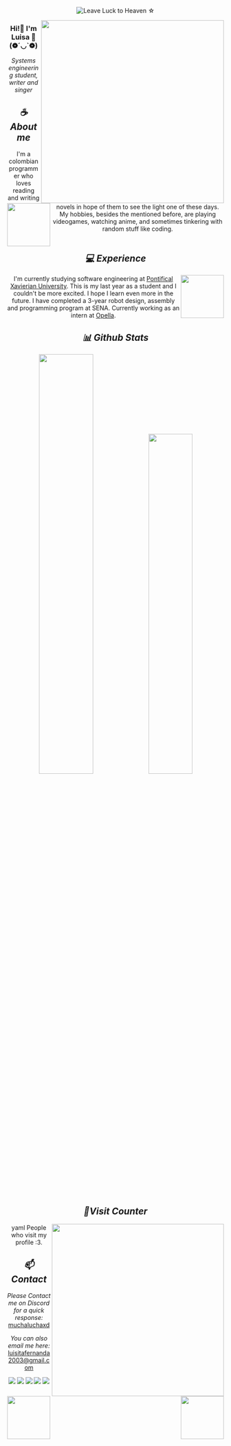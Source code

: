 <div align="center">
  <div align="center">
</div>

![Leave Luck to Heaven ☆](https://github.com/Luquinra/Luquinra/assets/82912597/9f57179d-8dd6-4703-a7bb-8ebd07efccd8)

<a href="https://discord.com/users/738418904870813878"><img align="right" width="425" src="https://lanyard.kyrie25.me/api/738418904870813878?imgStyle=square&gradient=e9d6d5-e9d6d5-f3b1b4-ffffff&bg=0d1117"></a>



### Hi!👋 I'm Luisa 🌼 (❁´◡`❁) 

*Systems engineering student, writer and singer*

## *☕ About me*

<a href="https://github.com/Luquinra"><img align="left" width="100" src="https://images-wixmp-ed30a86b8c4ca887773594c2.wixmp.com/f/834c834a-3c6a-4226-94d1-87a52c28be28/dfndxib-e3245c0c-e64c-441b-b03d-9c8aaf6ff0cd.png?token=eyJ0eXAiOiJKV1QiLCJhbGciOiJIUzI1NiJ9.eyJzdWIiOiJ1cm46YXBwOjdlMGQxODg5ODIyNjQzNzNhNWYwZDQxNWVhMGQyNmUwIiwiaXNzIjoidXJuOmFwcDo3ZTBkMTg4OTgyMjY0MzczYTVmMGQ0MTVlYTBkMjZlMCIsIm9iaiI6W1t7InBhdGgiOiJcL2ZcLzgzNGM4MzRhLTNjNmEtNDIyNi05NGQxLTg3YTUyYzI4YmUyOFwvZGZuZHhpYi1lMzI0NWMwYy1lNjRjLTQ0MWItYjAzZC05YzhhYWY2ZmYwY2QucG5nIn1dXSwiYXVkIjpbInVybjpzZXJ2aWNlOmZpbGUuZG93bmxvYWQiXX0.BqUUyAHkzml8sc1qsZCceFGVhduAwpA0XSMSeSBmTI4"></a>
I'm a colombian programmer who loves reading and writing novels in hope of them to see the light one of these days. My hobbies, besides the mentioned before, are playing videogames, watching anime, and sometimes tinkering with random stuff like coding.
<br><br>

## *💻 Experience*
<a href="https://github.com/Luquinra"><img align="right" width="100" src="https://images-wixmp-ed30a86b8c4ca887773594c2.wixmp.com/f/8097fc33-81ae-41e6-922e-37f504942042/dfd9xpu-c5c10326-caa0-4464-8824-384e2406ca4b.png/v1/fill/w_300,h_300/kyo_chibi_render_by_me_by_lizzymelli_dfd9xpu-fullview.png?token=eyJ0eXAiOiJKV1QiLCJhbGciOiJIUzI1NiJ9.eyJzdWIiOiJ1cm46YXBwOjdlMGQxODg5ODIyNjQzNzNhNWYwZDQxNWVhMGQyNmUwIiwiaXNzIjoidXJuOmFwcDo3ZTBkMTg4OTgyMjY0MzczYTVmMGQ0MTVlYTBkMjZlMCIsIm9iaiI6W1t7ImhlaWdodCI6Ijw9MzAwIiwicGF0aCI6IlwvZlwvODA5N2ZjMzMtODFhZS00MWU2LTkyMmUtMzdmNTA0OTQyMDQyXC9kZmQ5eHB1LWM1YzEwMzI2LWNhYTAtNDQ2NC04ODI0LTM4NGUyNDA2Y2E0Yi5wbmciLCJ3aWR0aCI6Ijw9MzAwIn1dXSwiYXVkIjpbInVybjpzZXJ2aWNlOmltYWdlLm9wZXJhdGlvbnMiXX0.88-xLWzhJqjrYZo99qg8n_t-7GytIGuHJ2lrWbzgQNQ"></a>
I'm currently studying software engineering at [Pontifical Xavierian University](https://www.javeriana.edu.co/inicio). This is my last year as a student and I couldn't be more excited. I hope I learn even more in the future. I have completed a 3-year robot design, assembly and programming program at SENA. Currently working as an intern at [Opella](https://www.opella.com/en).


## *📊 Github Stats*
<p align="center"><img width="50%" src="https://github-readme-stats.vercel.app/api?username=Lufequinra&show_icons=true&count_private=true&theme=react&hide_border=true&bg_color=0D1117"/> <img width="45%" src="https://github-readme-stats.vercel.app/api/top-langs/?username=Lufequinra&show_icons=true&count_private=true&theme=react&hide_border=true&bg_color=0D1117&layout=compact"/>
</p>

## *🧋Visit Counter*

<a href="https://discord.com/users/738418904870813878"><img align="right" width=400 src="https://moe-counter.glitch.me/get/@lufequinra?theme=rule34"></a>
<a href="https://github.com/Lufequinra"><img align="left" width="100" src="https://i.pinimg.com/originals/49/c4/72/49c47212134a43472050c38cb2bec5b6.png"></a>

yaml
People who visit my profile :3.


## *📫 Contact*
<a href="https://github.com/Luquinra"><img align="right" width="100" src="https://i.pinimg.com/originals/7c/3f/29/7c3f2916ed7f7d39803e4a2afaf0e642.gif" /></a>
*Please Contact me on Discord for a quick response:* [muchaluchaxd](https://discord.com/users/738418904870813878)

*You can also email me here:* luisitafernanda2003@gmail.com

[![](https://img.shields.io/github/followers/Luquinra?label=Followers&style=social)](https://github.com/Luquinra)
[![](https://img.shields.io/badge/Discord-7289DA?logo=discord&logoColor=white)](https://discord.com/users/738418904870813878)
[![](https://img.shields.io/badge/Facebook-1877F2?logo=facebook&logoColor=white)](https://www.facebook.com/luisafernanda.quinteramirez1)
[![](https://img.shields.io/badge/Telegram-2ca5e0?logo=telegram&logoColor=white)](https://t.me/luquinra)
[![](https://img.shields.io/badge/Mail-D14836?logo=gmail&logoColor=white)](mailto:luisitafernanda2003@gmail.com)

